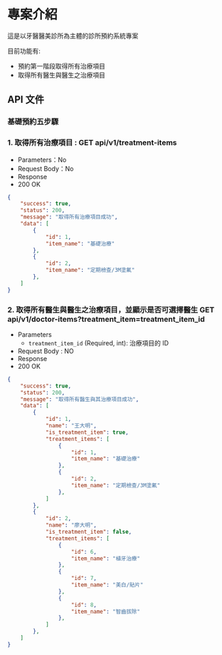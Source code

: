 # 專案介紹

這是以牙醫醫美診所為主體的診所預約系統專案

目前功能有:

- 預約第一階段取得所有治療項目
- 取得所有醫生與醫生之治療項目

## API 文件 

### 基礎預約五步驟 

### 1. 取得所有治療項目 : GET api/v1/treatment-items
-   Parameters：No
-   Request Body：No
- Response
- 200 OK
```json
{
    "success": true,
    "status": 200,
    "message": "取得所有治療項目成功",
    "data": [
        {
            "id": 1,
            "item_name": "基礎治療"
        },
        {
            "id": 2,
            "item_name": "定期檢查/3M塗氟"
        },
    ]
}
```

### 2. 取得所有醫生與醫生之治療項目，並顯示是否可選擇醫生 GET api/v1/doctor-items?treatment_item=treatment_item_id
- Parameters
  - `treatment_item_id` (Required, int): 治療項目的 ID
- Request Body : NO
- Response 
- 200 OK
```json
{
    "success": true,
    "status": 200,
    "message": "取得所有醫生與其治療項目成功",
    "data": [
        {
            "id": 1,
            "name": "王大明",
            "is_treatment_item": true,
            "treatment_items": [
                {
                    "id": 1,
                    "item_name": "基礎治療"
                },
                {
                    "id": 2,
                    "item_name": "定期檢查/3M塗氟"
                },
            ]
        },
        {
            "id": 2,
            "name": "廖大明",
            "is_treatment_item": false,
            "treatment_items": [
                {
                    "id": 6,
                    "item_name": "植牙治療"
                },
                {
                    "id": 7,
                    "item_name": "美白/貼片"
                },
                {
                    "id": 8,
                    "item_name": "智齒拔除"
                },
            ]
        },
    ]
}
```

